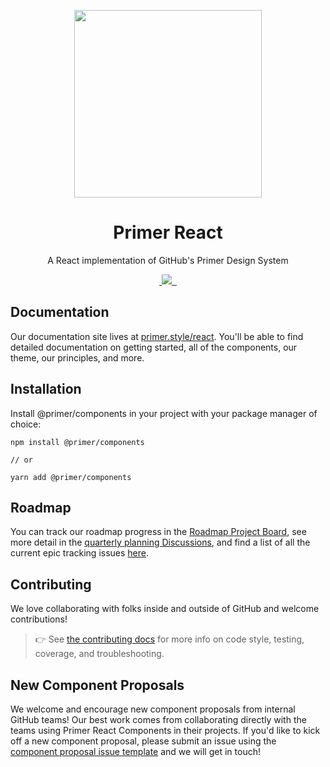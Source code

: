 <p align="center">
  <img width="300px" src="https://user-images.githubusercontent.com/4608155/127241386-f11da52d-00d9-4366-b01c-6f4c1ebcf7f2.png">
</p>

<h1 align="center">Primer React</h1>

<p align="center">A React implementation of GitHub's Primer Design System</p>

<p align="center">
  <a aria-label="npm package" href="https://www.npmjs.com/package/@primer/components">
    <img alt="" src="https://img.shields.io/npm/v/@primer/components.svg">
  </a>
  <a aria-label="contributors graph" href="https://github.com/primer/components/graphs/contributors">
    <img src="https://img.shields.io/github/contributors/primer/components.svg">
  </a>
  <a aria-label="last commit" href="https://github.com/primer/components/commits/main">
    <img alt="" src=
  "https://img.shields.io/github/last-commit/primer/components.svg">
  </a>
  <a aria-label="license" href="https://github.com/primer/components/blob/main/LICENSE">
    <img src="https://img.shields.io/github/license/primer/components.svg" alt="">
  </a>
</p>


## Documentation

Our documentation site lives at [primer.style/react](https://primer.style/react). You'll be able to find detailed documentation on getting started, all of the components, our theme, our principles, and more.

## Installation

Install @primer/components in your project with your package manager of choice:

```
npm install @primer/components

// or

yarn add @primer/components
```

## Roadmap
You can track our roadmap progress in the [Roadmap Project Board](https://github.com/primer/components/projects/3), see more detail in the [quarterly planning Discussions](https://github.com/primer/components/discussions?discussions_q=%5BRoadmap%5D), and find a list of all the current epic tracking issues [here](https://github.com/primer/components/discussions/997).

## Contributing
 We love collaborating with folks inside and outside of GitHub and welcome contributions!

> 👉 See [the contributing docs](contributor-docs/CONTRIBUTING.md) for more info on code style, testing, coverage, and troubleshooting.

## New Component Proposals
We welcome and encourage new component proposals from internal GitHub teams! Our best work comes from collaborating directly with the teams using Primer React Components in their projects. If you'd like to kick off a new component proposal, please submit an issue using the [component proposal issue template](https://github.com/primer/components/issues/new?template=new-component-proposal.md) and we will get in touch!



[styled-components]: https://www.styled-components.com/docs
[Primer CSS]: https://github.com/primer/primer
[flash of unstyled content]: https://en.wikipedia.org/wiki/Flash_of_unstyled_content

